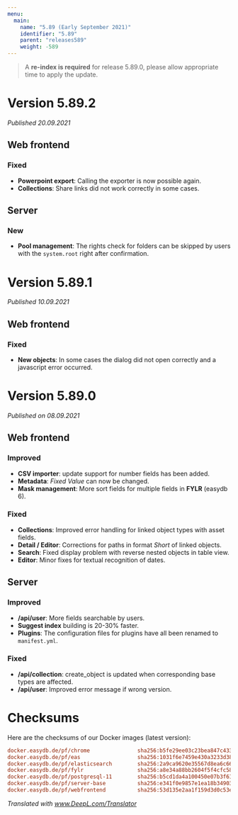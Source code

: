 ```yaml
---
menu:
  main:
    name: "5.89 (Early September 2021)"
    identifier: "5.89"
    parent: "releases589"
    weight: -589
---
```


> A **re-index is required** for release 5.89.0, please allow appropriate time to apply the update.

# Version 5.89.2

*Published 20.09.2021*

## Web frontend

### Fixed

- **Powerpoint export**: Calling the exporter is now possible again.
- **Collections**: Share links did not work correctly in some cases.

## Server

### New

- **Pool management**: The rights check for folders can be skipped by users with the `system.root` right after confirmation.

# Version 5.89.1

*Published 10.09.2021*

## Web frontend

### Fixed

- **New objects**: In some cases the dialog did not open correctly and a javascript error occurred.

# Version 5.89.0

*Published on 08.09.2021*

## Web frontend

### Improved

- **CSV importer**: update support for number fields has been added.
- **Metadata**: *Fixed Value* can now be changed.
- **Mask management**: More sort fields for multiple fields in **FYLR** (easydb 6).

### Fixed

- **Collections**: Improved error handling for linked object types with asset fields.
- **Detail / Editor**: Corrections for paths in format *Short* of linked objects.
- **Search**: Fixed display problem with reverse nested objects in table view.
- **Editor**: Minor fixes for textual recognition of dates.

## Server

### Improved

- **/api/user**: More fields searchable by users.
- **Suggest index** building is 20-30% faster.
- **Plugins**: The configuration files for plugins have all been renamed to `manifest.yml`.

### Fixed

- **/api/collection**: create_object is updated when corresponding base types are affected.
- **/api/user**: Improved error message if wrong version.

# Checksums

Here are the checksums of our Docker images (latest version):

```ini
docker.easydb.de/pf/chrome               sha256:b5fe29ee03c23bea847c4333ad8d675ed333d51834ce8ee5855072e213a4a5c8
docker.easydb.de/pf/eas                  sha256:1031f6e7459e430a3233d38f5a3678562fde6bf2e578672838b4128a1eb258d1
docker.easydb.de/pf/elasticsearch        sha256:2a9ca9620e35567d8ea6c666055e4377ca556d16b0a619f2198d9cc9fe9bc526
docker.easydb.de/pf/fylr                 sha256:a8e34a88bb2604f5f4cfc58776854f7cc2b07979c55171d017eabc54821a9652
docker.easydb.de/pf/postgresql-11        sha256:b5cd1da4a100450e07b3f6111a4842b1741b018465c6923e62ab636a705c2b93
docker.easydb.de/pf/server-base          sha256:e341f0e9857e1ea18b349037f55807691b955133b17f70888ca4dbf4a2c85d20
docker.easydb.de/pf/webfrontend          sha256:53d135e2aa1f159d3d0c53e7982f0870448e8dd437f71d2fe0019a23a9e0dc12
```

*Translated with www.DeepL.com/Translator*